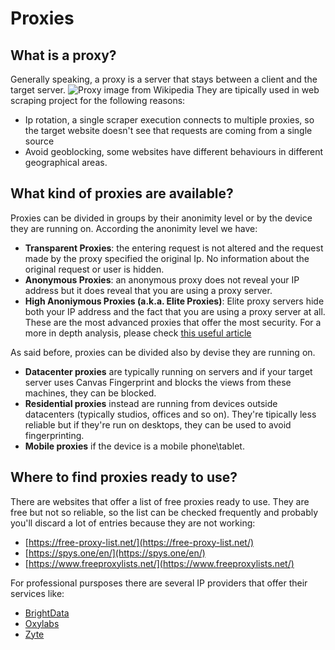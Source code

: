 # Proxies

## What is a proxy?
Generally speaking, a proxy is a server that stays between a client and the target server.
![Proxy image from Wikipedia](https://en.wikipedia.org/wiki/Proxy_server#/media/File:Proxy_concept_en.svg)
They are tipically used in web scraping project for the following reasons:
- Ip rotation, a single scraper execution connects to multiple proxies, so the target website doesn't see that requests are coming from a single source
- Avoid geoblocking, some websites have different behaviours in different geographical areas.

## What kind of proxies are available?
Proxies can be divided in groups by their anonimity level or by the device they are running on.
According the anonimity level we have:
- **Transparent Proxies**: the entering request is not altered and the request made by the proxy specified the original Ip. No information about the original request or user is hidden.
- **Anonymous Proxies**: an anonymous proxy does not reveal your IP address but it does reveal that you are using a proxy server.
- **High Anoniymous Proxies (a.k.a. Elite Proxies)**: Elite proxy servers hide both your IP address and the fact that you are using a proxy server at all. These are the most advanced proxies that offer the most security.
For a more in depth analysis, please check [this useful article](https://proxyscrape.com/blog/proxy-anonymity-levels)

As said before, proxies can be divided also by devise they are running on.
- **Datacenter proxies** are typically running on servers and if your target server uses Canvas Fingerprint and blocks the views from these machines, they can be blocked.
- **Residential proxies** instead are running from devices outside datacenters (typically studios, offices and so on). They're tipically less reliable but if they're run on desktops, they can be used to avoid fingerprinting.
- **Mobile proxies** if the device is a mobile phone\tablet.

## Where to find proxies ready to use?
There are websites that offer a list of free proxies ready to use. They are free but not so reliable, so the list can be checked frequently and probably you'll discard a lot of entries because they are not working:
- [https://free-proxy-list.net/](https://free-proxy-list.net/)
- [https://spys.one/en/](https://spys.one/en/)
- [https://www.freeproxylists.net/](https://www.freeproxylists.net/)

For professional pursposes there are several IP providers that offer their services like:
- [BrightData](https://brightdata.com/lp/proxy-network)
- [Oxylabs](https://oxylabs.io/)
- [Zyte](https://www.zyte.com/smart-proxy-manager/)

